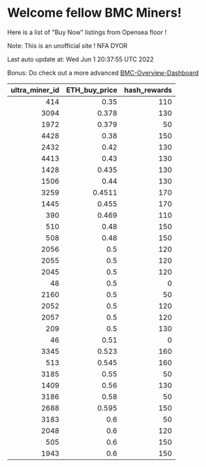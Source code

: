 # Welcome fellow BMC Miners!
Here is a list of "Buy Now" listings from Opensea floor !

Note: This is an unofficial site ! NFA DYOR

Last auto update at: Wed Jun  1 20:37:55 UTC 2022

Bonus: Do check out a more advanced [BMC-Overview-Dashboard](https://dune.com/defifunk/BMC-Overview-Dashboard)


|   ultra_miner_id |   ETH_buy_price |   hash_rewards |
|-----------------:|----------------:|---------------:|
|              414 |          0.35   |            110 |
|             3094 |          0.378  |            130 |
|             1972 |          0.379  |             50 |
|             4428 |          0.38   |            150 |
|             2432 |          0.42   |            130 |
|             4413 |          0.43   |            130 |
|             1428 |          0.435  |            130 |
|             1506 |          0.44   |            130 |
|             3259 |          0.4511 |            170 |
|             1445 |          0.455  |            170 |
|              390 |          0.469  |            110 |
|              510 |          0.48   |            150 |
|              508 |          0.48   |            150 |
|             2056 |          0.5    |            120 |
|             2055 |          0.5    |            120 |
|             2045 |          0.5    |            120 |
|               48 |          0.5    |              0 |
|             2160 |          0.5    |             50 |
|             2052 |          0.5    |            120 |
|             2057 |          0.5    |            120 |
|              209 |          0.5    |            130 |
|               46 |          0.51   |              0 |
|             3345 |          0.523  |            160 |
|              513 |          0.545  |            160 |
|             3185 |          0.55   |             50 |
|             1409 |          0.56   |            130 |
|             3186 |          0.58   |             50 |
|             2688 |          0.595  |            150 |
|             3183 |          0.6    |             50 |
|             2048 |          0.6    |            120 |
|              505 |          0.6    |            150 |
|             1943 |          0.6    |            150 |
